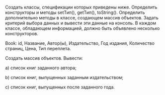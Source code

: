 Создать классы, спецификации которых приведены ниже. 
Определить конструкторы и методы setТип(), getТип(), toString(). 
Определить дополнительно методы в классе, создающем массив объектов. 
Задать критерий выбора данных и вывести эти данные на консоль. 
В каждом классе, обладающем информацией, должно быть объявлено несколько конструкторов.

Book: id, Название, Автор(ы), Издательство, Год издания, Количество страниц, Цена, Тип переплета.

Создать массив объектов. Вывести:

a) список книг заданного автора;

b) список книг, выпущенных заданным издательством;

c) список книг, выпущенных после заданного года.